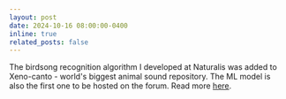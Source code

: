 ```yaml
---
layout: post
date: 2024-10-16 08:00:00-0400
inline: true
related_posts: false
---
```


The birdsong recognition algorithm I developed at Naturalis was added to Xeno-canto - world's biggest animal sound repository. The ML model is also the first one to be hosted on the forum. Read more [here](https://xeno-canto.org/article/299).